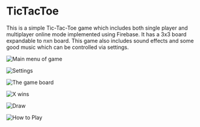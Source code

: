 # TicTacToe
This is a simple Tic-Tac-Toe game which includes both single player and multiplayer online mode implemented using Firebase. It has a 3x3 board expandable to nxn board.
This game also includes sound effects and some good music which can be controlled via settings. 


![Main menu of game](https://github.com/varunngoyal/TicTacToe/blob/master/screenshots/Screenshot_20200512-121505.jpg)

![Settings](https://github.com/varunngoyal/TicTacToe/blob/master/screenshots/Screenshot_20200512-121509.jpg)

![The game board](https://github.com/varunngoyal/TicTacToe/blob/master/screenshots/Screenshot_20200512-121518.jpg)

![X wins](https://github.com/varunngoyal/TicTacToe/blob/master/screenshots/Screenshot_20200512-121526.jpg)

![Draw](https://github.com/varunngoyal/TicTacToe/blob/master/screenshots/Screenshot_20200512-121549.jpg)

![How to Play](https://github.com/varunngoyal/TicTacToe/blob/master/screenshots/Screenshot_20200512-121625.jpg)
